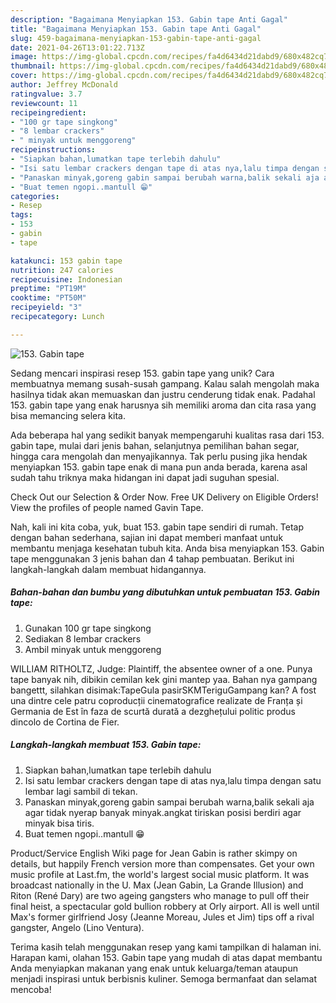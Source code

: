 ```yaml
---
description: "Bagaimana Menyiapkan 153. Gabin tape Anti Gagal"
title: "Bagaimana Menyiapkan 153. Gabin tape Anti Gagal"
slug: 459-bagaimana-menyiapkan-153-gabin-tape-anti-gagal
date: 2021-04-26T13:01:22.713Z
image: https://img-global.cpcdn.com/recipes/fa4d6434d21dabd9/680x482cq70/153-gabin-tape-foto-resep-utama.jpg
thumbnail: https://img-global.cpcdn.com/recipes/fa4d6434d21dabd9/680x482cq70/153-gabin-tape-foto-resep-utama.jpg
cover: https://img-global.cpcdn.com/recipes/fa4d6434d21dabd9/680x482cq70/153-gabin-tape-foto-resep-utama.jpg
author: Jeffrey McDonald
ratingvalue: 3.7
reviewcount: 11
recipeingredient:
- "100 gr tape singkong"
- "8 lembar crackers"
- " minyak untuk menggoreng"
recipeinstructions:
- "Siapkan bahan,lumatkan tape terlebih dahulu"
- "Isi satu lembar crackers dengan tape di atas nya,lalu timpa dengan satu lembar lagi sambil di tekan."
- "Panaskan minyak,goreng gabin sampai berubah warna,balik sekali aja agar tidak nyerap banyak minyak.angkat tiriskan posisi berdiri agar minyak bisa tiris."
- "Buat temen ngopi..mantull 😁"
categories:
- Resep
tags:
- 153
- gabin
- tape

katakunci: 153 gabin tape 
nutrition: 247 calories
recipecuisine: Indonesian
preptime: "PT19M"
cooktime: "PT50M"
recipeyield: "3"
recipecategory: Lunch

---
```



![153. Gabin tape](https://img-global.cpcdn.com/recipes/fa4d6434d21dabd9/680x482cq70/153-gabin-tape-foto-resep-utama.jpg)

Sedang mencari inspirasi resep 153. gabin tape yang unik? Cara membuatnya memang susah-susah gampang. Kalau salah mengolah maka hasilnya tidak akan memuaskan dan justru cenderung tidak enak. Padahal 153. gabin tape yang enak harusnya sih memiliki aroma dan cita rasa yang bisa memancing selera kita.

Ada beberapa hal yang sedikit banyak mempengaruhi kualitas rasa dari 153. gabin tape, mulai dari jenis bahan, selanjutnya pemilihan bahan segar, hingga cara mengolah dan menyajikannya. Tak perlu pusing jika hendak menyiapkan 153. gabin tape enak di mana pun anda berada, karena asal sudah tahu triknya maka hidangan ini dapat jadi suguhan spesial.

Check Out our Selection &amp; Order Now. Free UK Delivery on Eligible Orders! View the profiles of people named Gavin Tape.


Nah, kali ini kita coba, yuk, buat 153. gabin tape sendiri di rumah. Tetap dengan bahan sederhana, sajian ini dapat memberi manfaat untuk membantu menjaga kesehatan tubuh kita. Anda bisa menyiapkan 153. Gabin tape menggunakan 3 jenis bahan dan 4 tahap pembuatan. Berikut ini langkah-langkah dalam membuat hidangannya.

<!--inarticleads1-->

##### Bahan-bahan dan bumbu yang dibutuhkan untuk pembuatan 153. Gabin tape:

1. Gunakan 100 gr tape singkong
1. Sediakan 8 lembar crackers
1. Ambil  minyak untuk menggoreng


WILLIAM RITHOLTZ, Judge: Plaintiff, the absentee owner of a one. Punya tape banyak nih, dibikin cemilan kek gini mantep yaa. Bahan nya gampang bangettt, silahkan disimak:TapeGula pasirSKMTeriguGampang kan? A fost una dintre cele patru coproducții cinematografice realizate de Franța și Germania de Est în faza de scurtă durată a dezghețului politic produs dincolo de Cortina de Fier. 

<!--inarticleads2-->

##### Langkah-langkah membuat 153. Gabin tape:

1. Siapkan bahan,lumatkan tape terlebih dahulu
1. Isi satu lembar crackers dengan tape di atas nya,lalu timpa dengan satu lembar lagi sambil di tekan.
1. Panaskan minyak,goreng gabin sampai berubah warna,balik sekali aja agar tidak nyerap banyak minyak.angkat tiriskan posisi berdiri agar minyak bisa tiris.
1. Buat temen ngopi..mantull 😁


Product/Service English Wiki page for Jean Gabin is rather skimpy on details, but happily French version more than compensates. Get your own music profile at Last.fm, the world&#39;s largest social music platform. It was broadcast nationally in the U. Max (Jean Gabin, La Grande Illusion) and Riton (René Dary) are two ageing gangsters who manage to pull off their final heist, a spectacular gold bullion robbery at Orly airport. All is well until Max&#39;s former girlfriend Josy (Jeanne Moreau, Jules et Jim) tips off a rival gangster, Angelo (Lino Ventura). 

Terima kasih telah menggunakan resep yang kami tampilkan di halaman ini. Harapan kami, olahan 153. Gabin tape yang mudah di atas dapat membantu Anda menyiapkan makanan yang enak untuk keluarga/teman ataupun menjadi inspirasi untuk berbisnis kuliner. Semoga bermanfaat dan selamat mencoba!

